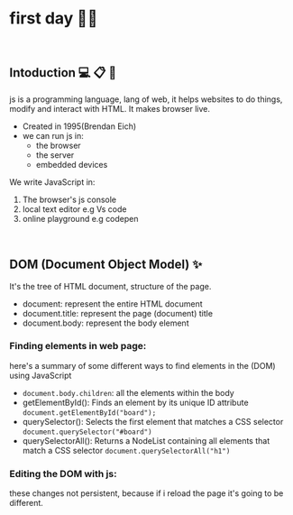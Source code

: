 # first day 💎🔥
 <br>
  
## Intoduction 💻 📋 📓

js is a programming language, lang of web, it helps websites to do things, modify and interact with HTML. It makes browser live.
- Created in 1995(Brendan Eich)
- we can run js in:
   - the browser
   - the server
   - embedded devices
 
We write JavaScript in:
1. The browser's js  console
2. local text editor e.g Vs code
3. online playground e.g codepen 
<br>

## DOM (Document Object Model) ✨
It's the tree of HTML document, structure of the page.

- document: represent the entire HTML document
- document.title: represent the page (document) title
- document.body: represent the body element

### Finding elements in web page:
here's a summary of some  different ways to find elements in the (DOM) using JavaScript
- `document.body.children`: all the elements within the body
- getElementById(): Finds an element by its unique ID attribute
  `
  document.getElementById("board");
  `
- querySelector(): Selects the first element that matches a CSS selector
  `
  document.querySelector("#board")
  `
- querySelectorAll(): Returns a NodeList containing all elements that match a CSS selector
   `
  document.querySelectorAll("h1")
  `




### Editing the DOM with js:
these changes not persistent, because if i reload the page it's going to be different.





